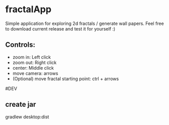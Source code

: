 # fractalApp

Simple application for exploring 2d fractals / generate wall papers. 
Feel free to download current release and test it for yourself :)

## Controls:

- zoom in: Left click
- zoom out: Right click
- center: Middle click
- move camera: arrows
- (Optional) move fractal starting point: ctrl + arrows  


#DEV
## create jar 

gradlew desktop:dist 